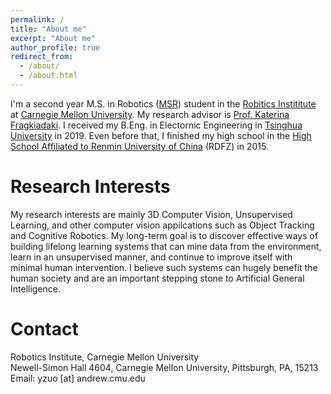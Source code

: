 ```yaml
---
permalink: /
title: "About me"
excerpt: "About me"
author_profile: true
redirect_from: 
  - /about/
  - /about.html
---
```


I'm a second year M.S. in Robotics ([MSR](https://www.ri.cmu.edu/education/academic-programs/master-of-science-robotics/)) student in the [Robitics Instititute](https://www.ri.cmu.edu/) at [Carnegie Mellon University](https://www.cmu.edu/). My research advisor is [Prof. Katerina Fragkiadaki](https://www.cs.cmu.edu/~katef/). I received my B.Eng. in Electornic Engineering in [Tsinghua University](https://www.tsinghua.edu.cn/en/index.htm) in 2019. Even before that, I finished my high school in the [High School Affiliated to Renmin University of China](http://www.rdfz.cn/en/) (RDFZ) in 2015.


Research Interests
======
My research interests are mainly 3D Computer Vision, Unsupervised Learning, and other computer vision appilcations such as Object Tracking and Cognitive Robotics. My long-term goal is to discover effective ways of building lifelong learning systems that can mine data from the environment, learn in an unsupervised manner, and continue to improve itself with minimal human intervention. I believe such systems can hugely benefit the human society and are an important stepping stone to Artificial General Intelligence.


Contact
======
Robotics Institute, Carnegie Mellon University<br>
Newell-Simon Hall 4604, Carnegie Mellon University, Pittsburgh, PA, 15213<br>
Email: yzuo [at] andrew.cmu.edu
